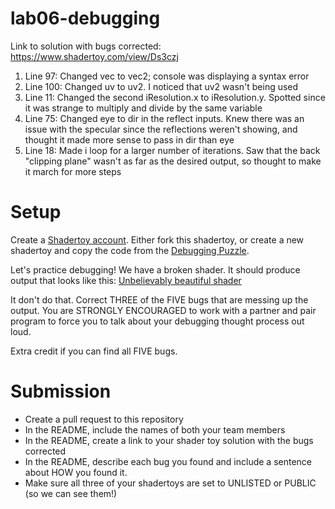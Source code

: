 # lab06-debugging

Link to solution with bugs corrected: https://www.shadertoy.com/view/Ds3czj

1. Line 97: Changed vec to vec2; console was displaying a syntax error
2. Line 100: Changed uv to uv2. I noticed that uv2 wasn't being used
3. Line 11: Changed the second iResolution.x to iResolution.y. Spotted since it was strange to multiply and divide by the same variable
4. Line 75: Changed eye to dir in the reflect inputs. Knew there was an issue with the specular since the reflections weren't showing, and thought it made more sense to pass in dir than eye
5. Line 18: Made i loop for a larger number of iterations. Saw that the back "clipping plane" wasn't as far as the desired output, so thought to make it march for more steps

# Setup 

Create a [Shadertoy account](https://www.shadertoy.com/). Either fork this shadertoy, or create a new shadertoy and copy the code from the [Debugging Puzzle](https://www.shadertoy.com/view/flGfRc).

Let's practice debugging! We have a broken shader. It should produce output that looks like this:
[Unbelievably beautiful shader](https://user-images.githubusercontent.com/1758825/200729570-8e10a37a-345d-4aff-8eff-6baf54a32a40.webm)

It don't do that. Correct THREE of the FIVE bugs that are messing up the output. You are STRONGLY ENCOURAGED to work with a partner and pair program to force you to talk about your debugging thought process out loud.

Extra credit if you can find all FIVE bugs.

# Submission
- Create a pull request to this repository
- In the README, include the names of both your team members
- In the README, create a link to your shader toy solution with the bugs corrected
- In the README, describe each bug you found and include a sentence about HOW you found it.
- Make sure all three of your shadertoys are set to UNLISTED or PUBLIC (so we can see them!)
